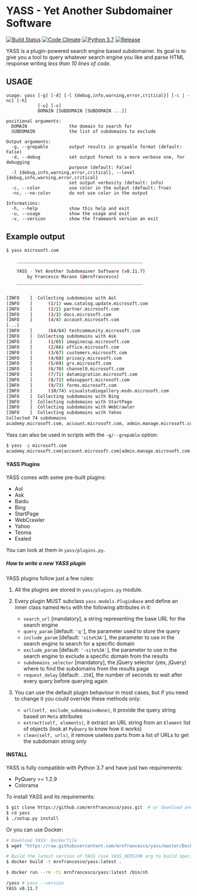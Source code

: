 # YASS - Yet Another Subdomainer Software

[![Build Status](https://travis-ci.org/mrnfrancesco/yass.svg?branch=master)](https://travis-ci.org/mrnfrancesco/yass)
[![Code Climate](https://codeclimate.com/github/mrnfrancesco/yass/badges/gpa.svg)](https://codeclimate.com/github/mrnfrancesco/yass)
[![Python 3.7](https://img.shields.io/badge/python-3.7-blue.svg)](https://www.python.org/downloads/release/python-374/)
[![Release](https://img.shields.io/badge/release-v0.11.7-green.svg)](https://github.com/mrnfrancesco/yass/releases/tag/v0.11.7)

YASS is a plugin-powered search engine based subdomainer.
Its goal is to give you a tool to query whatever search engine you like and parse HTML response writing *less than 10 lines of code*.

## USAGE

    usage: yass [-g] [-d] [-l {debug,info,warning,error,critical}] [-c | -nc] [-h]
                [-u] [-v]
                DOMAIN [SUBDOMAIN [SUBDOMAIN ...]]
    
    positional arguments:
      DOMAIN                the domain to search for
      SUBDOMAIN             the list of subdomains to exclude
    
    Output arguments:
      -g, --grepable        output results in grepable format (default: False)
      -d, --debug           set output format to a more verbose one, for debugging
                            purpose (default: False)
      -l {debug,info,warning,error,critical}, --level {debug,info,warning,error,critical}
                            set output verbosity (default: info)
      -c, --color           use color in the output (default: True)
      -nc, --no-color       do not use color in the output
    
    Informations:
      -h, --help            show this help and exit
      -u, --usage           show the usage and exit
      -v, --version         show the framework version an exit


## Example output

```bash
$ yass microsoft.com

    ________________________________________________

    YASS - Yet Another Subdomainer Software (v0.11.7)
        by Francesco Marano (@mrnfrancesco)
    ________________________________________________


[INFO    ]	Collecting subdomains with Aol
[INFO    ]		(1/1) www.catalog.update.microsoft.com
[INFO    ]		(2/2) partner.microsoft.com
[INFO    ]		(3/3) docs.microsoft.com
[INFO    ]		(4/4) account.microsoft.com
[...]
[INFO    ]		(64/64) techcommunity.microsoft.com
[INFO    ]	Collecting subdomains with Ask
[INFO    ]		(1/65) imaginecup.microsoft.com
[INFO    ]		(2/66) office.microsoft.com
[INFO    ]		(3/67) customers.microsoft.com
[INFO    ]		(4/68) privacy.microsoft.com
[INFO    ]		(5/69) grv.microsoft.com
[INFO    ]		(6/70) channel9.microsoft.com
[INFO    ]		(7/71) datamigration.microsoft.com
[INFO    ]		(8/72) edusupport.microsoft.com
[INFO    ]		(9/73) forms.microsoft.com
[INFO    ]		(10/74) visualstudiogallery.msdn.microsoft.com
[INFO    ]	Collecting subdomains with Bing
[INFO    ]	Collecting subdomains with StartPage
[INFO    ]	Collecting subdomains with WebCrawler
[INFO    ]	Collecting subdomains with Yahoo
Collected 74 subdomains
academy.microsoft.com, account.microsoft.com, admin.manage.microsoft.com, admin.powerplatform.microsoft.com, answers.microsoft.com, apportal.microsoft.com, appsource.microsoft.com, azure.microsoft.com, bingads.microsoft.com, businessaccount.microsoft.com, businesscenter.mbs.microsoft.com, careers.microsoft.com, channel9.microsoft.com, client.dtmnebula.microsoft.com, cmat.tools.cp.microsoft.com, cmt3.research.microsoft.com, customers.microsoft.com, datamigration.microsoft.com, demos.microsoft.com, devblogs.microsoft.com, developer.microsoft.com, docs.microsoft.com, dotnet.microsoft.com, dynamics.microsoft.com, education.microsoft.com, edusupport.microsoft.com, einvoice.microsoft.com, events.microsoft.com, expertzone.microsoft.com, findtime.microsoft.com, flow.microsoft.com, forms.microsoft.com, formspro.microsoft.com, gallery.technet.microsoft.com, grv.microsoft.com, home.microsoft.com, imaginecup.microsoft.com, mail.exchange.microsoft.com, mbs.microsoft.com, mbspartner.microsoft.com, military.microsoft.com, mla.microsoft.com, mvp.microsoft.com, myinspire.microsoft.com, myprofile.microsoft.com, news.microsoft.com, nonprofit.microsoft.com, office.microsoft.com, partner.microsoft.com, partneruniversity.microsoft.com, paymentcentral.microsoft.com, plmt.microsoft.com, powerapps.microsoft.com, powerbi.microsoft.com, privacy.microsoft.com, referencesource.microsoft.com, register.ignite.microsoft.com, secure.bingads.microsoft.com, servicedesk.microsoft.com, serviceshub.microsoft.com, social.technet.microsoft.com, support.microsoft.com, teams.microsoft.com, techcommunity.microsoft.com, testconnectivity.microsoft.com, todo.microsoft.com, update.microsoft.com, visualstudio.microsoft.com, visualstudiogallery.msdn.microsoft.com, whiteboard.microsoft.com, windowsupdate.microsoft.com, www.catalog.update.microsoft.com, www.commerce.microsoft.com, www.microsoft.com
```

Yass can also be used in scripts with the `-g/--grepable` option:

```bash
$ yass -g microsoft.com
academy.microsoft.com|account.microsoft.com|admin.manage.microsoft.com|admin.powerplatform.microsoft.com|answers.microsoft.com|apportal.microsoft.com|appsource.microsoft.com|azure.microsoft.com|bingads.microsoft.com|businessaccount.microsoft.com|businesscenter.mbs.microsoft.com|careers.microsoft.com|channel9.microsoft.com|client.dtmnebula.microsoft.com|cmat.tools.cp.microsoft.com|cmt3.research.microsoft.com|customers.microsoft.com|datamigration.microsoft.com|demos.microsoft.com|devblogs.microsoft.com|developer.microsoft.com|docs.microsoft.com|dotnet.microsoft.com|dynamics.microsoft.com|education.microsoft.com|edusupport.microsoft.com|einvoice.microsoft.com|events.microsoft.com|expertzone.microsoft.com|findtime.microsoft.com|flow.microsoft.com|formspro.microsoft.com|gallery.technet.microsoft.com|grv.microsoft.com|home.microsoft.com|imaginecup.microsoft.com|mail.exchange.microsoft.com|mbs.microsoft.com|mbspartner.microsoft.com|military.microsoft.com|mla.microsoft.com|mvp.microsoft.com|myinspire.microsoft.com|myorder.microsoft.com|myprofile.microsoft.com|news.microsoft.com|nonprofit.microsoft.com|office.microsoft.com|partner.microsoft.com|partneruniversity.microsoft.com|paymentcentral.microsoft.com|plmt.microsoft.com|powerapps.microsoft.com|powerbi.microsoft.com|privacy.microsoft.com|referencesource.microsoft.com|register.ignite.microsoft.com|secure.bingads.microsoft.com|servicedesk.microsoft.com|serviceshub.microsoft.com|social.technet.microsoft.com|support.microsoft.com|teams.microsoft.com|techcommunity.microsoft.com|testconnectivity.microsoft.com|todo.microsoft.com|update.microsoft.com|visualstudio.microsoft.com|visualstudiogallery.msdn.microsoft.com|whiteboard.microsoft.com|windowsupdate.microsoft.com|www.catalog.update.microsoft.com|www.commerce.microsoft.com|www.microsoft.com
```

#### YASS Plugins
YASS comes with some pre-built plugins:

- Aol
- Ask
- Baidu
- Bing
- StartPage
- WebCrawler
- Yahoo
- Teoma
- Exaled

You can look at them in `yass/plugins.py`.

##### How to write a new YASS plugin

YASS plugins follow just a few rules:

1. All the plugins are stored in `yass/plugins.py` module.

2. Every plugin MUST subclass `yass.models.PluginBase` and define an inner class named `Meta` with the following attributes in it:

    - `search_url` [mandatory],  a string representing the base URL for the search engine
    - `query_param` [default: `'q'`], the parameter used to store the query
    - `include_param` [default: `'site%3A'`], the parameter to use in the search engine to search for a specific domain
    - `exclude_param` [default: `'-site%3A'`], the parameter to use in the search engine to exclude a specific domain from the results
    - `subdomains_selector` [mandatory], the jQuery selector (yes, jQuery) where to find the subdomains from the results page
    - `request_delay` [default: `.250`], the number of seconds to wait after every query before querying again

3. You can use the default plugin behaviour in most cases, but if you need to change it you could override these methods only:

    - `url(self, exclude_subdomain=None)`, it provide the query string based on `Meta` attributes
    - `extract(self, elements)`, it extract an URL string from an `Element` list of objects (look at `PyQuery` to know how it works)
    - `clean(self, urls)`, it remove useless parts from a list of URLs to get the subdomain string only

#### INSTALL

YASS is fully compatible with Python 3.7 and have just two requirements:

- PyQuery >= 1.2.9
- Colorama

To install YASS and its requirements:

```bash
$ git clone https://github.com/mrnfrancesco/yass.git  # or download and unzip release archive
$ cd yass
$ ./setup.py install
```

Or you can use Docker:

```bash
# Download YASS' Dockerfile
$ wget "https://raw.githubusercontent.com/mrnfrancesco/yass/master/Dockerfile"

# Build the latest version of YASS (use YASS_VERSION arg to build specific version)
$ docker build -t mrnfrancesco/yass:latest .

$ docker run --rm -ti mrnfrancesco/yass:latest /bin/sh

/yass # yass --version
YASS v0.11.7
```